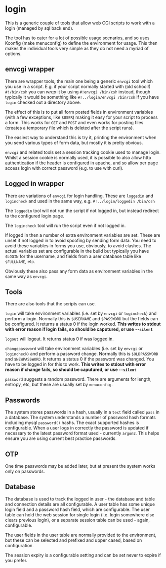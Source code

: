 # login

This is a generic couple of tools that allow web CGI scripts to work with a login (managed by sql back end).

The tool has to cater for a lot of possible usage scenarios, and so uses Kconfig (make menuconfig) to define the environment for usage. This then makes the individual tools very simple as they do not need a myriad of options.

## envcgi wrapper

There are wrapper tools, the main one being a generic `envcgi` tool which you use in a script. E.g. if your script normally started with (old school!) `#!/bin/csh` you can *wrap* it by using `#!envcgi /bin/csh` instead, though typically it would be something like `#!../login/envcgi /bin/csh` if you have `login` checked out a directory above.

The effect of this is to put all form posted fields in environment variables (with a few exceptions, like `$USER`) making it easy for your script to process a form. This works for `GET` and `POST` and even works for posting files (creates a temporary file which is deleted after the script runs).

The easiest way to understand this is try it, printing the environment when you send various types of form data, but mostly it is pretty obvious.

`envcgi` and related tools set a session tracking cookie used to manage login. Whilst a session cookie is normally used, it is possible to also allow http authentication if the header is configured in apache, and so allow per page access login with correct password (e.g. to use with curl).

## Logged in wrapper

There are variations of `envcgi` for login handling. These are `loggedin` and `logincheck` and used in the same way, e.g. `#!../login/loggedin /bin/csh`

The `loggedin` tool will not run the script if not logged in, but instead redirect to the configured login page.

The `logincheck` tool will run the script even if not logged in.

If logged in then a number of extra environment variables are set. These are unset if not logged in to avoid spoofing by sending form data. You need to avoid these variables in forms you use, obviously, to avoid clashes. The actual variables set are configurable in the build but typically you have `$LOGIN` for the username, and fields from a user database table like `$FULLNAME`, etc.

Obviously these also pass any form data as environment variables in the same way as `envcgi`.

## Tools

There are also tools that the scripts can use.

`login` will take environment variables (i.e. set by `envcgi` or `logincheck`) and perform a login. Normally this is `$USERNAME` and `$PASSWORD` but the fields can be configured. It returns a status 0 if the login worked. **This writes to stdout with error reason if login fails, so should be caputured, or use `--silent`**

`logout` will logout. It returns status 0 if was logged in.

`changepassword` will take environment variables (i.e. set by `envcgi` or `logincheck`) and perform a password change. Normally this is `$OLDPASSWORD` and `$NEWPASSWORD`. It returns a status 0 if the password was changed. You have to be logged in for this to work. **This writes to stdout with error reason if change fails, so should be caputured, or use `--silent`**

`password` suggests a random password. There are arguments for length, entropy, etc, but these are usually set by `menuconfig`.

## Passwords

The system stores passwords in a hash, usually in a `text` field called `pass` in a database. The system understands a number of password hash formats including mysql `password()` hashs. The exact supported hashes is configurable. When a user logs in correctly the password is updated if necessary to the latest password format used - currently `argon2`. This helps ensure you are using current best practice passwords.

## OTP

One time passwords may be added later, but at present the system works only on passwords.

## Database

The database is used to track the logged in user - the database and table and connection details are all configurable. A user table has some unique login field and a password hash field, which are configurable. The user table can hold the web session for single login (i.e. login somewhere else clears previous login), or a separate session table can be used - again, configurable.

The user fields in the user table are normally provided to the environment, but these can be selected and prefixed and upper cased, based on configuration.

The session expiry is a configurable setting and can be set never to expire if you prefer.
